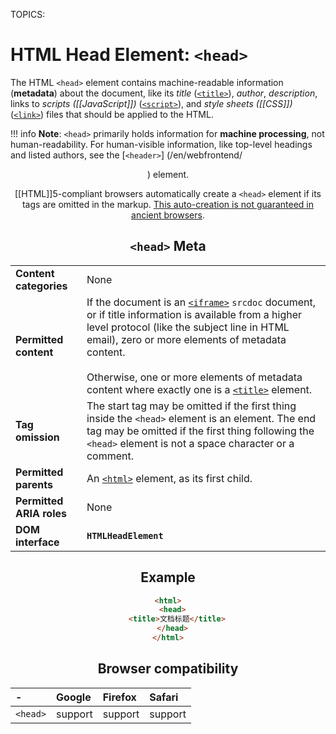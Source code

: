 TOPICS: <head>

# HTML Head Element: `<head>`

The HTML `<head>` element contains machine-readable information (**metadata**) about the document,
like its *title* ([`<title>`](/en/webfrontend/<title>)), *author*, *description*, links to
*scripts ([[JavaScript]])* ([`<script>`](/en/webfrontend/<script>)), and *style sheets ([[CSS]])*
([`<link>`](/en/webfrontend/<link>)) files that should be applied to the HTML.

!!! info
    **Note**: `<head>` primarily holds information for **machine processing**, not human-readability.
    For human-visible information, like top-level headings and listed authors, see the [`<header>`]
    (/en/webfrontend/<header>) element.

[[HTML]]5-compliant browsers automatically create a `<head>` element if its tags are omitted in the
markup. [This auto-creation is not guaranteed in ancient browsers](https://www.stevesouders.com/blog/2010/05/12/autohead-my-first-browserscope-user-test/).

## `<head>` Meta

|  |  |
| :-- | :-- |
| **Content categories** | None |
| **Permitted content** | If the document is an [`<iframe>`](/en/webfrontend/<iframe>) `srcdoc` document, or if title information is available from a higher level protocol (like the subject line in HTML email), zero or more elements of metadata content.<br><br>Otherwise, one or more elements of metadata content where exactly one is a [`<title>`](/en/webfrontend/<title>/) element.|
| **Tag omission** | The start tag may be omitted if the first thing inside the `<head>` element is an element. The end tag may be omitted if the first thing following the `<head>` element is not a space character or a comment. |
| **Permitted parents** | An [`<html>`](/en/webfrontend/<html>) element, as its first child.|
| **Permitted ARIA roles** | None|
| **DOM interface** | **`HTMLHeadElement`** |

## Example

```html
<html>
  <head>
    <title>文档标题</title>
  </head>
</html>
```

## Browser compatibility

| - | Google | Firefox | Safari |
| :--- | :--- | :--- | :--- |
| `<head>` | support | support | support |
